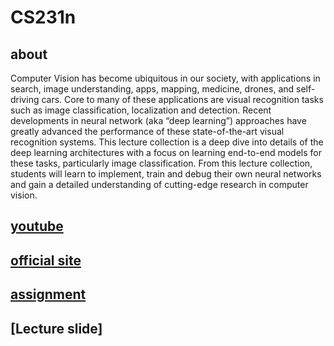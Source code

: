 # CS231n
## about
Computer Vision has become ubiquitous in our society, with applications in search, image understanding, apps, mapping, medicine, drones, and self-driving cars. Core to many of these applications are visual recognition tasks such as image classification, localization and detection. Recent developments in neural network (aka “deep learning”) approaches have greatly advanced the performance of these state-of-the-art visual recognition systems. This lecture collection is a deep dive into details of the deep learning architectures with a focus on learning end-to-end models for these tasks, particularly image classification. From this lecture collection, students will learn to implement, train and debug their own neural networks and gain a detailed understanding of cutting-edge research in computer vision.

## [youtube](https://www.youtube.com/playlist?list=PL3FW7Lu3i5JvHM8ljYj-zLfQRF3EO8sYv)

## [official site](http://cs231n.stanford.edu/)

## [assignment](http://cs231n.github.io/)

## [Lecture slide]
